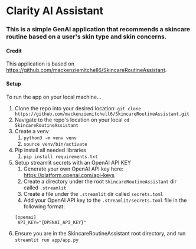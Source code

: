 # Clarity AI Assistant

### This is a simple GenAI application that recommends a skincare routine based on a user's skin type and skin concerns.

#### Credit
This application is based on https://github.com/mackenziemitchell6/SkincareRoutineAssistant.

#### Setup
To run the app on your local machine...
1. Clone the repo into your desired location:
```git clone https://github.com/mackenziemitchell6/SkincareRoutineAssistant.git```
2. Navigate to the repo's location on your local
```cd SkincareRoutineAssistant```
3. Create a venv
   1. ```python3 -m venv venv```
   2. ```source venv/bin/activate```
4. Pip install all needed libraries
   1. ```pip install requirements.txt```
5. Setup streamlit secrets with an OpenAI API KEY
   1. Generate your own OpenAI API key here: https://platform.openai.com/api-keys
   2. Create a directory under the root ```SkincareRoutineAssistant``` dir called ```.streamlit```
   3. Create a file under the ```.streamlit``` dir called ```secrets.toml```
   4. Add your OpenAI API key to the ```.streamlit/secrets.toml``` file in the following format:
   ```
   [openai]
    API_KEY="{OPENAI_API_KEY}"
   ```
6. Ensure you are in the SkincareRoutineAssistant root directory, and run
```streamlit run app/app.py```

